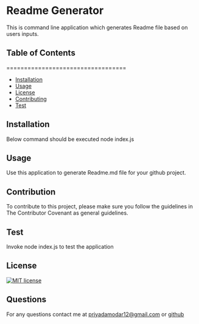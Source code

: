 # Readme Generator
This is command line application which  generates Readme file based on users inputs.
## Table of Contents 
==================================
* [Installation](#Installation)
* [Usage](#Usage)
* [License](#License)
* [Contributing](#Contributing)
* [Test](#Test)
## Installation
Below command should be executed node index.js
## Usage
Use this application to generate Readme.md file for your github project.
## Contribution
To contribute to this project, please make sure you follow the guidelines in The Contributor Covenant as general guidelines.
## Test
Invoke node index.js to test the application
## License
[![MIT license](https://img.shields.io/badge/License-MIT-blue.svg)](https://lbesson.mit-license.org/) 
## Questions
For any questions contact me at priyadamodar12@gmail.com or [github](https://api.github.com/users/pkamble35)
